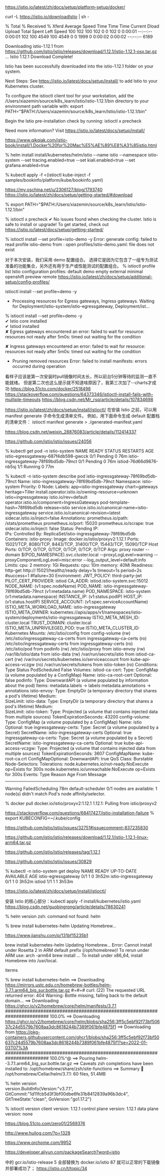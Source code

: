 https://istio.io/latest/zh/docs/setup/platform-setup/docker/

curl -L https://istio.io/downloadIstio | sh -

 % Total    % Received % Xferd  Average Speed   Time    Time     Time  Current
                                 Dload  Upload   Total   Spent    Left  Speed
100   102  100   102    0     0    102      0  0:00:01 --:--:--  0:00:01   102
100  4549  100  4549    0     0   1999      0  0:00:02  0:00:02 --:--:--  6189

Downloading istio-1.12.1 from https://github.com/istio/istio/releases/download/1.12.1/istio-1.12.1-osx.tar.gz ...
Istio 1.12.1 Download Complete!

Istio has been successfully downloaded into the istio-1.12.1 folder on your system.

Next Steps:
See https://istio.io/latest/docs/setup/install/ to add Istio to your Kubernetes cluster.

To configure the istioctl client tool for your workstation,
add the /Users/xiazemin/source/k8s_learn/Istio/istio-1.12.1/bin directory to your environment path variable with:
         export PATH="$PATH:/Users/xiazemin/source/k8s_learn/Istio/istio-1.12.1/bin"

Begin the Istio pre-installation check by running:
         istioctl x precheck 

Need more information? Visit https://istio.io/latest/docs/setup/install/ 



https://www.qikqiak.com/istio-book/install/1.Docker%20for%20Mac%E5%AE%89%E8%A3%85istio.html


% helm install install/kubernetes/helm/istio --name istio --namespace istio-system --set tracing.enabled=true --set kiali.enabled=true --set grafana.enabled=true

% kubectl apply -f <(istioctl kube-inject -f samples/bookinfo/platform/kube/bookinfo.yaml)

https://my.oschina.net/u/2306127/blog/1793740
https://istio.io/latest/zh/docs/setup/getting-started/#download

%  export PATH="$PATH:/Users/xiazemin/source/k8s_learn/Istio/istio-1.12.1/bin"

 %  istioctl x precheck 
✔ No issues found when checking the cluster. Istio is safe to install or upgrade!
  To get started, check out https://istio.io/latest/docs/setup/getting-started/


 % istioctl install --set profile=istio-demo -y
Error: generate config: failed to read profile istio-demo from : open profiles/istio-demo.yaml: file does not exist

对于本次安装，我们采用 demo 配置组合。 选择它是因为它包含了一组专为测试准备的功能集合，另外还有用于生产或性能测试的配置组合。
% istioctl profile list 
Istio configuration profiles:
    default
    demo
    empty
    external
    minimal
    openshift
    preview
    remote
https://istio.io/latest/zh/docs/setup/additional-setup/config-profiles/


istioctl install --set profile=demo -y

- Processing resources for Egress gateways, Ingress gateways. Waiting for Deployment/istio-system/istio-egressgateway, Deployment/ist...


% istioctl install --set profile=demo -y      
✔ Istio core installed                                                                                                                  
✔ Istiod installed                                                                                                                      
✘ Egress gateways encountered an error: failed to wait for resource: resources not ready after 5m0s: timed out waiting for the condition
  
✘ Ingress gateways encountered an error: failed to wait for resource: resources not ready after 5m0s: timed out waiting for the condition
  
- Pruning removed resources                                                                                                             Error: failed to install manifests: errors occurred during operation

看样子应该是第一次安装时pull镜像时间太长，所以前台5分钟等待的监测一直不能就绪。 但是第二次也这么提示就不知道啥原因了，我第三次加了--charts才成功
https://blog.51cto.com/docker/2518498
https://stackoverflow.com/questions/64373346/istioctl-install-fails-with-multiple-timeouts
https://blog.csdn.net/Mr_rsq/article/details/107834698


https://istio.io/latest/zh/docs/setup/install/istioctl/
在安装 Istio 之前，可以用 manifest generate 子命令生成清单文件。 例如，用下面命令生成 default 配置档的清单文件：
istioctl manifest generate > ./generated-manifest.yaml

https://blog.csdn.net/weixin_28876083/article/details/112414337

 https://github.com/istio/istio/issues/24056

  % kubectl get pod -n istio-system
NAME                                    READY   STATUS    RESTARTS   AGE
istio-egressgateway-687f4db598-gwcck    0/1     Pending   0          76m
istio-ingressgateway-78f69bd5db-79nct   0/1     Pending   0          76m
istiod-76d66d9876-nb5sj                 1/1     Running   0          77m



% kubectl -n istio-system  describe pod istio-ingressgateway-78f69bd5db-79nct
Name:           istio-ingressgateway-78f69bd5db-79nct
Namespace:      istio-system
Priority:       0
Node:           <none>
Labels:         app=istio-ingressgateway
                chart=gateways
                heritage=Tiller
                install.operator.istio.io/owning-resource=unknown
                istio=ingressgateway
                istio.io/rev=default
                operator.istio.io/component=IngressGateways
                pod-template-hash=78f69bd5db
                release=istio
                service.istio.io/canonical-name=istio-ingressgateway
                service.istio.io/canonical-revision=latest
                sidecar.istio.io/inject=false
Annotations:    prometheus.io/path: /stats/prometheus
                prometheus.io/port: 15020
                prometheus.io/scrape: true
                sidecar.istio.io/inject: false
Status:         Pending
IP:             
IPs:            <none>
Controlled By:  ReplicaSet/istio-ingressgateway-78f69bd5db
Containers:
  istio-proxy:
    Image:       docker.io/istio/proxyv2:1.12.1
    Ports:       15021/TCP, 8080/TCP, 8443/TCP, 31400/TCP, 15443/TCP, 15090/TCP
    Host Ports:  0/TCP, 0/TCP, 0/TCP, 0/TCP, 0/TCP, 0/TCP
    Args:
      proxy
      router
      --domain
      $(POD_NAMESPACE).svc.cluster.local
      --proxyLogLevel=warning
      --proxyComponentLogLevel=misc:error
      --log_output_level=default:info 
    Limits:
      cpu:     2
      memory:  1Gi
    Requests:
      cpu:      10m
      memory:   40Mi
    Readiness:  http-get http://:15021/healthz/ready delay=1s timeout=1s period=2s #success=1 #failure=30
    Environment:
      JWT_POLICY:                   third-party-jwt
      PILOT_CERT_PROVIDER:          istiod
      CA_ADDR:                      istiod.istio-system.svc:15012
      NODE_NAME:                     (v1:spec.nodeName)
      POD_NAME:                     istio-ingressgateway-78f69bd5db-79nct (v1:metadata.name)
      POD_NAMESPACE:                istio-system (v1:metadata.namespace)
      INSTANCE_IP:                   (v1:status.podIP)
      HOST_IP:                       (v1:status.hostIP)
      SERVICE_ACCOUNT:               (v1:spec.serviceAccountName)
      ISTIO_META_WORKLOAD_NAME:     istio-ingressgateway
      ISTIO_META_OWNER:             kubernetes://apis/apps/v1/namespaces/istio-system/deployments/istio-ingressgateway
      ISTIO_META_MESH_ID:           cluster.local
      TRUST_DOMAIN:                 cluster.local
      ISTIO_META_UNPRIVILEGED_POD:  true
      ISTIO_META_CLUSTER_ID:        Kubernetes
    Mounts:
      /etc/istio/config from config-volume (rw)
      /etc/istio/ingressgateway-ca-certs from ingressgateway-ca-certs (ro)
      /etc/istio/ingressgateway-certs from ingressgateway-certs (ro)
      /etc/istio/pod from podinfo (rw)
      /etc/istio/proxy from istio-envoy (rw)
      /var/lib/istio/data from istio-data (rw)
      /var/run/secrets/istio from istiod-ca-cert (rw)
      /var/run/secrets/kubernetes.io/serviceaccount from kube-api-access-vczgw (ro)
      /var/run/secrets/tokens from istio-token (ro)
Conditions:
  Type           Status
  PodScheduled   False 
Volumes:
  istiod-ca-cert:
    Type:      ConfigMap (a volume populated by a ConfigMap)
    Name:      istio-ca-root-cert
    Optional:  false
  podinfo:
    Type:  DownwardAPI (a volume populated by information about the pod)
    Items:
      metadata.labels -> labels
      metadata.annotations -> annotations
  istio-envoy:
    Type:       EmptyDir (a temporary directory that shares a pod's lifetime)
    Medium:     
    SizeLimit:  <unset>
  istio-data:
    Type:       EmptyDir (a temporary directory that shares a pod's lifetime)
    Medium:     
    SizeLimit:  <unset>
  istio-token:
    Type:                    Projected (a volume that contains injected data from multiple sources)
    TokenExpirationSeconds:  43200
  config-volume:
    Type:      ConfigMap (a volume populated by a ConfigMap)
    Name:      istio
    Optional:  true
  ingressgateway-certs:
    Type:        Secret (a volume populated by a Secret)
    SecretName:  istio-ingressgateway-certs
    Optional:    true
  ingressgateway-ca-certs:
    Type:        Secret (a volume populated by a Secret)
    SecretName:  istio-ingressgateway-ca-certs
    Optional:    true
  kube-api-access-vczgw:
    Type:                    Projected (a volume that contains injected data from multiple sources)
    TokenExpirationSeconds:  3607
    ConfigMapName:           kube-root-ca.crt
    ConfigMapOptional:       <nil>
    DownwardAPI:             true
QoS Class:                   Burstable
Node-Selectors:              <none>
Tolerations:                 node.kubernetes.io/not-ready:NoExecute op=Exists for 300s
                             node.kubernetes.io/unreachable:NoExecute op=Exists for 300s
Events:
  Type     Reason            Age   From               Message
  ----     ------            ----  ----               -------
  Warning  FailedScheduling  78m   default-scheduler  0/1 nodes are available: 1 node(s) didn't match Pod's node affinity/selector.



 % docker pull docker.io/istio/proxyv2:1.12.1
1.12.1: Pulling from istio/proxyv2

https://stackoverflow.com/questions/68417427/istio-installation-failure
% export KUBECONFIG=~/.kube/config


https://github.com/istio/istio/issues/32751#issuecomment-837235830

https://github.com/istio/istio/releases/download/1.12.1/istio-1.12.1-linux-arm64.tar.gz

https://github.com/istio/istio/releases/tag/1.12.1

https://github.com/istio/istio/issues/30829



% kubectl -n istio-system get deploy
NAME                   READY   UP-TO-DATE   AVAILABLE   AGE
istio-egressgateway    0/1     1            0           3h52m
istio-ingressgateway   0/1     1            0           3h52m
istiod                 1/1     1            1           3h53m


https://istio.io/latest/zh/docs/setup/install/istioctl/


安装 Istio 的核心部分：kubectl apply -f install/kubernetes/istio.yaml
https://blog.csdn.net/guobingrong/article/details/78630241

% helm version
zsh: command not found: helm

 % brew install kubernetes-helm
Updating Homebrew...

https://www.jianshu.com/p/131bf15235b1

brew install kubernetes-helm
Updating Homebrew...
Error: Cannot install under Rosetta 2 in ARM default prefix (/opt/homebrew)!
To rerun under ARM use:
    arch -arm64 brew install ...
To install under x86_64, install Homebrew into /usr/local.

iterms


% brew install kubernetes-helm
==> Downloading https://mirrors.ustc.edu.cn/homebrew-bottles/helm-3.7.1.arm64_big_sur.bottle.tar.gz
#=#=#
curl: (22) The requested URL returned error: 404
Warning: Bottle missing, falling back to the default domain...
==> Downloading https://ghcr.io/v2/homebrew/core/helm/manifests/3.7.1
######################################################################## 100.0%
==> Downloading https://ghcr.io/v2/homebrew/core/helm/blobs/sha256:3ff5c5ebf92f73bf50637c24d5579b7608aa3dc8618244b7389f061bfe4875f1
==> Downloading from https://pkg-containers.githubusercontent.com/ghcr1/blobs/sha256:3ff5c5ebf92f73bf50637c24d5579b7608aa3dc8618244b7389f061bfe4875f1?se=2022-01-03T07%3A
######################################################################## 100.0%^@
==> Pouring helm--3.7.1.arm64_big_sur.bottle.tar.gz
==> Caveats
zsh completions have been installed to:
  /opt/homebrew/share/zsh/site-functions
==> Summary
🍺  /opt/homebrew/Cellar/helm/3.7.1: 60 files, 51.4MB



 % helm version                
version.BuildInfo{Version:"v3.7.1", GitCommit:"1d11fcb5d3f3bf00dbe6fe31b8412839a96b3dc4", GitTreeState:"clean", GoVersion:"go1.17.2"}


 % istioctl version
client version: 1.12.1
control plane version: 1.12.1
data plane version: none

https://blog.51cto.com/zero01/2569376

http://www.huilog.com/?p=1328

https://www.orchome.com/9952

https://developer.aliyun.com/packageSearch?word=istio

中的 gcr.io/istio-release 5 全部替换为 docker.io/istio 87 就可以正常的下载镜像并部署成功了；
https://istio.cn/t/topic/34

